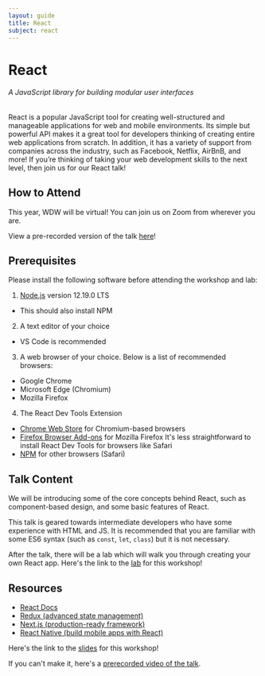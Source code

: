 ```yaml
---
layout: guide
title: React
subject: react
---
```


# React

###### A JavaScript library for building modular user interfaces

React is a popular JavaScript tool for creating well-structured and manageable
applications for web and mobile environments. Its simple but powerful
API makes it a great tool for developers thinking of creating entire web
applications from scratch. In addition, it has a variety of support from
companies across the industry, such as Facebook, Netflix, AirBnB, and more! If
you’re thinking of taking your web development skills to the next level, then
join us for our React talk!

## How to Attend

This year, WDW will be virtual! You can join us on Zoom from wherever you are.
<div class="zoom"></div>

View a pre-recorded version of the talk [here](https://drive.google.com/file/d/1390KJHZ1y_49rReIXmmEcB_0ofofsBxf/view?usp=sharing)!

## Prerequisites

Please install the following software before attending the workshop and lab:

1. [Node.js](https://nodejs.org/en/) version 12.19.0 LTS
  - This should also install NPM
2. A text editor of your choice
  - VS Code is recommended
3. A web browser of your choice. Below is a list of recommended browsers:
  - Google Chrome
  - Microsoft Edge (Chromium)
  - Mozilla Firefox
4. The React Dev Tools Extension
  - [Chrome Web Store](https://chrome.google.com/webstore/detail/react-developer-tools/fmkadmapgofadopljbjfkapdkoienihi?hl=en) for Chromium-based browsers
  - [Firefox Browser Add-ons](https://addons.mozilla.org/en-US/firefox/addon/react-devtools/) for Mozilla Firefox
<span class="aside">It's less straightforward to install React Dev Tools for browsers like Safari</span>
  - [NPM](https://www.npmjs.com/package/react-devtools) for other browsers (Safari) 


## Talk Content

We will be introducing some of the core concepts behind React, such as
component-based design, and some basic features of React.

This talk is geared towards intermediate developers who have some experience
with HTML and JS. It is recommended that you are familiar with some ES6 syntax
(such as `const`, `let`, `class`) but it is not necessary.

After the talk, there will be a lab which will walk you through creating your
own React app. Here's the link to the [lab](https://github.com/scottylabs/wdw-react) for
this workshop!

## Resources

- [React Docs](https://reactjs.org/docs/getting-started.html)
- [Redux (advanced state management)](https://redux.js.org/introduction/getting-started)
- [Next.js (production-ready framework)](https://nextjs.org/)
- [React Native (build mobile apps with React)](https://reactnative.dev/)

Here's the link to the [slides](https://drive.google.com/file/d/1w70QCtIpLWYftlVR1acIClr-bp9RCcDE/view?usp=sharing) for this workshop!

If you can't make it, here's a [prerecorded video of the talk](https://drive.google.com/file/d/1390KJHZ1y_49rReIXmmEcB_0ofofsBxf/view?usp=sharing).
